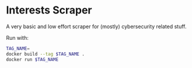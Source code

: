 # Interests Scraper

A very basic and low effort scraper for (mostly) cybersecurity related stuff.  

Run with: 
```sh
TAG_NAME=
docker build --tag $TAG_NAME .
docker run $TAG_NAME
```

